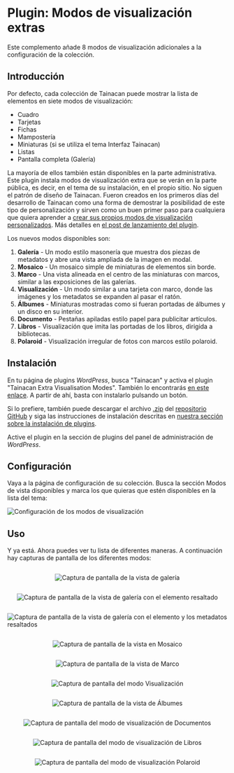# Plugin: Modos de visualización extras

Este complemento añade 8 modos de visualización adicionales a la configuración de la colección.

## Introducción

Por defecto, cada colección de Tainacan puede mostrar la lista de elementos en siete modos de visualización:

- Cuadro
- Tarjetas
- Fichas
- Mampostería
- Miniaturas (si se utiliza el tema Interfaz Tainacan)
- Listas
- Pantalla completa (Galería)

La mayoría de ellos también están disponibles en la parte administrativa. Este plugin instala modos de visualización extra que se verán en la parte pública, es decir, en el tema de su instalación, en el propio sitio. No siguen el patrón de diseño de Tainacan. Fueron creados en los primeros días del desarrollo de Tainacan como una forma de demostrar la posibilidad de este tipo de personalización y sirven como un buen primer paso para cualquiera que quiera aprender a [crear sus propios modos de visualización personalizados](/es-mx/dev/extra-view-modes). Más detalles en [el post de lanzamiento del plugin](https://tainacan.org/blog/2021/02/04/novo-plugin-modos-de-visualizacao-extra/).

Los nuevos modos disponibles son:

1. **Galería** - Un modo estilo masonería que muestra dos piezas de metadatos y abre una vista ampliada de la imagen en modal.
2. **Mosaico** - Un mosaico simple de miniaturas de elementos sin borde.
3. **Marco** - Una vista alineada en el centro de las miniaturas con marcos, similar a las exposiciones de las galerías.
4. **Visualización** - Un modo similar a una tarjeta con marco, donde las imágenes y los metadatos se expanden al pasar el ratón.
5. **Álbumes** - Miniaturas mostradas como si fueran portadas de álbumes y un disco en su interior.
6. **Documento** - Pestañas apiladas estilo papel para publicitar artículos.
7. **Libros** - Visualización que imita las portadas de los libros, dirigida a bibliotecas.
8. **Polaroid** - Visualización irregular de fotos con marcos estilo polaroid.

## Instalación

En tu página de plugins _WordPress_, busca "Tainacan" y activa el plugin "Tainacan Extra Visualisation Modes". También lo encontrarás [en este enlace](https://es.wordpress.org/plugins/tainacan-extra-view-modes/). A partir de ahí, basta con instalarlo pulsando un botón.

Si lo prefiere, también puede descargar el archivo [.zip](https://github.com/tainacan/tainacan-extra-viewmodes/releases) del [repositorio GitHub](https://github.com/tainacan/tainacan-extra-viewmodes) y siga las instrucciones de instalación descritas en [nuestra sección sobre la instalación de plugins](/es-mx/plugins#instalación-de-plugins).

Active el plugin en la sección de plugins del panel de administración de _WordPress_.

## Configuración

Vaya a la página de configuración de su colección. Busca la sección Modos de vista disponibles y marca los que quieras que estén disponibles en la lista del tema:

![Configuración de los modos de visualización](_assets/images/plugins_extra_view_modes_1.png ":size=420")

## Uso

Y ya está. Ahora puedes ver tu lista de diferentes maneras. A continuación hay capturas de pantalla de los diferentes modos:

<div style="display: flex;flex-wrap: wrap; justify-content: space-around;">

![Captura de pantalla de la vista de galería](_assets/images/plugin_extra_viewmodes_screenshot-1.png ":size=320")

![Captura de pantalla de la vista de galería con el elemento resaltado](_assets/images/plugin_extra_viewmodes_screenshot-2.png ":size=320")

![Captura de pantalla de la vista de galería con el elemento y los metadatos resaltados](_assets/images/plugin_extra_viewmodes_screenshot-3.png ":size=320")

![Captura de pantalla de la vista en Mosaico](_assets/images/plugin_extra_viewmodes_screenshot-4.png ":size=320")

![Captura de pantalla de la vista de Marco](_assets/images/plugin_extra_viewmodes_screenshot-5.png ":size=320")

![Captura de pantalla del modo Visualización](_assets/images/plugin_extra_viewmodes_screenshot-6.png ":size=320")

![Captura de pantalla de la vista de Álbumes](_assets/images/plugin_extra_viewmodes_screenshot-7.png ":size=320")

![Captura de pantalla del modo de visualización de Documentos](_assets/images/plugin_extra_viewmodes_screenshot-8.png ":size=320")

![Captura de pantalla del modo de visualización de Libros](_assets/images/plugin_extra_viewmodes_screenshot-9.png ":size=320")

![Captura de pantalla del modo de visualización Polaroid](_assets/images/plugin_extra_viewmodes_screenshot-10.png ":size=320")

</div>
